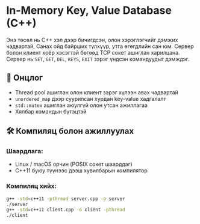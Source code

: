 # In-Memory Key, Value Database (C++)

Энэ төсөл нь C++ хэл дээр бичигдсэн, олон хэрэглэгчийг дэмжих чадвартай, Санах ойд байрших түлхүүр, утга өгөгдлийн сан юм. Сервер болон клиент хоёр хэсэгтэй бөгөөд TCP сокет ашиглан харилцана. Сервер нь `SET`, `GET`, `DEL`, `KEYS`, `EXIT` зэрэг үндсэн командуудыг дэмждэг.

## 🚀 Онцлог

- Thread pool ашиглан олон клиент зэрэг хүлээн авах чадвартай
- `unordered_map` дээр суурилсан хурдан key-value хадгалалт
- `std::mutex` ашиглан аюулгүй олон утсан ажиллагаа
- Хялбар командын бүтэцтэй

## 🛠 Компиляц болон ажиллуулах

### Шаардлага:

- Linux / macOS орчин (POSIX сокет шаарддаг)
- C++11 буюу түүнээс дээш хувилбарын компилятор

### Компиляц хийх:

```bash
g++ -std=c++11 -pthread server.cpp -o server
./server
g++ -std=c++11 client.cpp -o client -pthread    
./client
